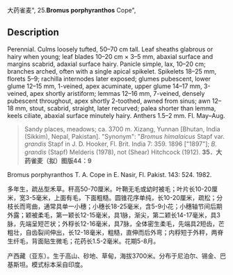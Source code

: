 大药雀麦",
25.**Bromus porphyranthos** Cope",

## Description
Perennial. Culms loosely tufted, 50–70 cm tall. Leaf sheaths glabrous or hairy when young; leaf blades 10–20 cm × 3–5 mm, abaxial surface and margins scabrid, adaxial surface hairy. Panicle simple, lax, 10–20 cm; branches arched, often with a single apical spikelet. Spikelets 18–25 mm, florets 5–9; rachilla internodes later exposed; glumes pubescent, lower glume 12–15 mm, 1-veined, apex acuminate, upper glume 14–17 mm, 3-veined, apex shortly aristiform; lemmas 12–16 mm, 7-veined, densely pubescent throughout, apex shortly 2-toothed, awned from sinus; awn 12–18 mm, stout, scabrid, straight, later recurved; palea shorter than lemma, keels ciliate, abaxial surface minutely hairy. Anthers 1.5–2 mm. Fl. May–Aug.

> Sandy places, meadows; ca. 3700 m. Xizang, Yunnan [Bhutan, India (Sikkim), Nepal, Pakistan].
  "Synonym": "*Bromus himalaicus* Stapf var. *grandis* Stapf in J. D. Hooker, Fl. Brit. India 7: 359. 1896 [\"1897\"]; *B. grandis* (Stapf) Melderis (1978), not (Shear) Hitchcock (1912).
**35．大药雀麦（拟）图版44：9**

Bromus porphyranthos T. A. Cope in E. Nasir, Fl. Pakist. 143: 524. 1982.

多年生，疏丛型禾草。秆高50-70厘米。叶鞘无毛或幼时被毛；叶片长10-20厘米，宽3-5毫米，上面有毛，下面粗糙。圆锥花序单纯，长10-20厘米，疏松；分枝长而弯曲，通常具单一小穗；小穗长18-25毫米，含5-9小花；小穗轴节间后期外露；颖被柔毛，第一颖长12-15毫米，具1脉，渐尖，第二颖长14-17毫米，具3脉，先端呈短芒状；外稃长12-16毫米，具7脉，全体密生柔毛，先端具2短齿，芒粗壮，自齿裂间伸出，长12-18毫米，粗糙，直伸而后外弯；内稃短于外秤，两脊生纤毛，背面贴生微毛；花药长1.5-2毫米。花期5-8月。

产西藏（亚东）。生于高山、砂地、草甸，海拔3700米。分布于尼泊尔、锡金、巴基斯坦。模式标本采自印度。

